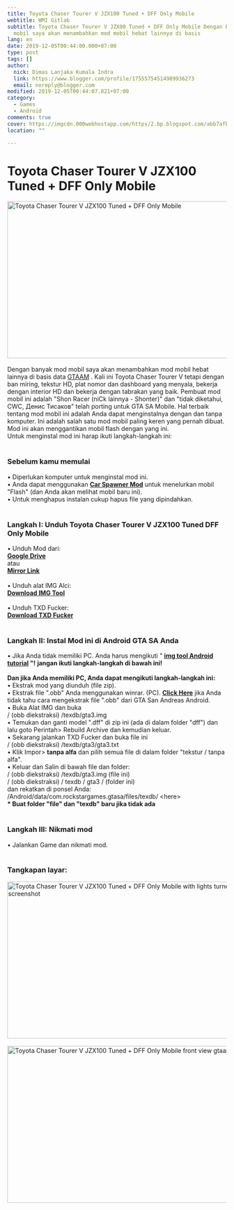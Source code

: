 ```yaml
---
title: Toyota Chaser Tourer V JZX100 Tuned + DFF Only Mobile
webtitle: WMI Gitlab
subtitle: Toyota Chaser Tourer V JZX00 Tuned + DFF Only Mobile Dengan banyak mod
  mobil saya akan menambahkan mod mobil hebat lainnya di basis
lang: en
date: 2019-12-05T00:44:00.000+07:00
type: post
tags: []
author:
  nick: Dimas Lanjaka Kumala Indra
  link: https://www.blogger.com/profile/17555754514989936273
  email: noreply@blogger.com
modified: 2019-12-05T00:44:07.821+07:00
category:
  - Games
  - Android
comments: true
cover: https://imgcdn.000webhostapp.com/https/2.bp.blogspot.com/abb7afbb4ce255b394cc35d14e068312.jpeg
location: ""

---
```


<div id="A-G-C" date="20 Nov 2019 17:43:50"><!--original--><div id="agcontent"><div class="post"><div class="post-header"><div class="post-head"><h1 class="notranslate" for="title"> Toyota Chaser Tourer V JZX100 Tuned + DFF Only Mobile </h1></div></div><article><div class="post-body entry-content" id="post-body-2512686977973744551"><div id="adsense-target"><div class="separator"> <span><img alt="Toyota Chaser Tourer V JZX100 Tuned + DFF Only Mobile" height="360" src="https://imgcdn.000webhostapp.com/https/2.bp.blogspot.com/abb7afbb4ce255b394cc35d14e068312.jpeg" title="Toyota Chaser Tourer V Jzx100 Disetel + Dff Only Mobile - Gta Android Modding" width="640"></span> </div> <span><br></span> <span class="notranslate"> <span>Dengan banyak mod mobil saya akan menambahkan mod mobil hebat lainnya di basis data <a href="https://web-manajemen.blogspot.com/p/search.html?q=" class="notranslate" target="_blank" rel="follow">GTAAM</a> .</span></span> <span class="notranslate"> <span>Kali ini Toyota Chaser Tourer V tetapi dengan ban miring, tekstur HD, plat nomor dan dashboard yang menyala, bekerja dengan interior HD dan bekerja dengan tabrakan yang baik.</span></span> <span class="notranslate"> <span>Pembuat mod mobil ini adalah "Shon Racer (niCk lainnya - Shonter)" dan "tidak diketahui, CWC, Денис Тисаков" telah porting untuk GTA SA Mobile.</span></span> <span class="notranslate"> <span>Hal terbaik tentang mod mobil ini adalah Anda dapat menginstalnya dengan dan tanpa komputer.</span></span> <span class="notranslate"> <span>Ini adalah salah satu mod mobil paling keren yang pernah dibuat.</span></span> <span class="notranslate"> <span>Mod ini akan menggantikan mobil flash dengan yang ini.</span></span> <br> <span class="notranslate"> <span>Untuk menginstal mod ini harap ikuti langkah-langkah ini:</span></span> <br> <span><br></span> <h3> <span class="notranslate"> <b><span>Sebelum kamu memulai</span></b></span> </h3> <span class="notranslate"> <span>• Diperlukan komputer untuk menginstal mod ini.</span></span> <br> <span class="notranslate"> <span>• Anda dapat menggunakan <b><a href="https://web-manajemen.blogspot.com/p/search.html?q=vehicle%20spawner%20for%20gta%20sa%20android%20must" target="_blank" class="notranslate" rel="follow">Car Spawner Mod</a></b> untuk menelurkan mobil "Flash" (dan Anda akan melihat mobil baru ini).</span></span> <br> <span class="notranslate"> <span>• Untuk menghapus instalan cukup hapus file yang dipindahkan.</span></span> <br> <span><br></span> <h3> <span class="notranslate"> <span><b><span>Langkah I: Unduh</span></b> <span>Toyota Chaser Tourer V JZX100 Tuned DFF Only Mobile</span></span></span> </h3> <span class="notranslate"> <span>• Unduh Mod dari:</span></span> <br> <span><b><a href="http://adf.ly/1nQthK" target="_blank" class="notranslate" rel="noopener noreferer nofollow">Google Drive</a></b></span> <br> <span class="notranslate"> <span>atau</span></span> <br> <span><b><a href="https://drive.google.com/file/d/0B6_Htg36s6O3cjdMNzc4LUZqZUE/view?usp=sharing" class="notranslate" rel="noopener noreferer nofollow">Mirror Link</a></b></span> <br> <span><span><br></span></span> <span class="notranslate"> <span><span>• Unduh alat IMG Alci:</span></span></span> <br> <span><a href="http://adf.ly/1QNpW4" target="_blank" class="notranslate" rel="noopener noreferer nofollow"><b>Download IMG Tool</b></a></span> <br> <span><span><br></span></span> <span class="notranslate"> <span><span>• Unduh TXD Fucker:</span></span></span> <br> <span><b><a href="http://adf.ly/1ghTg0" target="_blank" class="notranslate" rel="noopener noreferer nofollow">Download TXD Fucker</a></b></span> <br> <span><br></span> <h3> <span class="notranslate"> <b><span>Langkah II: Instal Mod ini di Android GTA SA Anda</span></b></span> </h3> <span class="notranslate"> <span>• Jika Anda tidak memiliki PC.</span></span> <span class="notranslate"> <span>Anda harus mengikuti " <b><a href="https://web-manajemen.blogspot.com/p/search.html?q=img%20tool%20available%20for%20android" target="_blank" class="notranslate" rel="follow">img tool Android tutorial</a> "!</b></span></span> <span class="notranslate"> <span><b>jangan ikuti langkah-langkah di bawah ini!</b></span></span> <br><br> <span class="notranslate"> <b><span>Dan jika Anda memiliki PC, Anda dapat mengikuti langkah-langkah ini:</span></b></span> <br> <span class="notranslate"> <span>• Ekstrak mod yang diunduh (file zip).</span></span> <br> <span class="notranslate"> <span>• Ekstrak file ".obb" Anda menggunakan winrar.</span></span> <span class="notranslate"> <span>(PC).</span></span> <span class="notranslate"> <span><a href="https://web-manajemen.blogspot.com/p/search.html?q=how%20to%20extract%20obb%20files%20of%20gta%20sa" class="notranslate" target="_blank" rel="follow"><b>Click Here</b></a> jika Anda tidak tahu cara mengekstrak file ".obb" dari GTA San Andreas Android.</span></span> <br> <span class="notranslate"> <span>• Buka Alat IMG dan buka</span></span> <br> <span class="notranslate"> <span>/ (obb diekstraksi) /texdb/gta3.img</span></span> <br> <span class="notranslate"> <span>• Temukan dan ganti model ".dff" di zip ini (ada di dalam folder "dff") dan</span></span> <br> <span class="notranslate"> <span>lalu goto Perintah&gt; Rebuild Archive dan kemudian keluar.</span></span> <br> <span class="notranslate"> <span>• Sekarang jalankan TXD Fucker dan buka file ini</span></span> <br> <span class="notranslate"> <span>/ (obb diekstraksi) /texdb/gta3/gta3.txt</span></span> <br> <span class="notranslate"> <span>• Klik Impor&gt; <b>tanpa alfa</b> dan pilih semua file di dalam folder "tekstur / tanpa alfa".</span></span> <br> <span class="notranslate"> <span>• Keluar dan Salin di bawah file dan folder:</span></span> <br> <span class="notranslate"> <span>/ (obb diekstraksi) /texdb/gta3.img (file ini)</span></span> <br> <span class="notranslate"> <span>/ (obb diekstraksi) / texdb / gta3 / (folder ini)</span></span> <br> <span class="notranslate"> <span>dan rekatkan di ponsel Anda:</span></span> <br> <span class="notranslate"> <span>/Android/data/com.rockstargames.gtasa/files/texdb/ &lt;here&gt;</span></span> <br><div> <span class="notranslate"> <span><b>* Buat folder "file" dan "texdb" baru jika tidak ada</b></span></span> </div> <span><br></span> <h3> <span class="notranslate"> <b><span>Langkah III: Nikmati mod</span></b></span> </h3> <span class="notranslate"> <span>• Jalankan Game dan nikmati mod.</span></span> <br> <span><br></span> <h3> <span class="notranslate"> <b><span>Tangkapan layar:</span></b></span> </h3><div class="separator"> <span><img alt="Toyota Chaser Tourer V JZX100 Tuned + DFF Only Mobile with lights turned on gtaam screenshot" height="360" src="https://imgcdn.000webhostapp.com/https/3.bp.blogspot.com/b51aaabf3ba6632841d5d3eea523bedb.jpeg" title="Toyota Chaser Tourer V Jzx100 Disetel + Dff Only Mobile - Gta Android Modding" width="640"></span> </div><br><div class="separator"> <span><img alt="Toyota Chaser Tourer V JZX100 Tuned + DFF Only Mobile front view gtaam blogspot com net" height="360" src="https://imgcdn.000webhostapp.com/https/1.bp.blogspot.com/521623d7e6e8b0fd1b0ddafe0de107ca.jpeg" title="Toyota Chaser Tourer V Jzx100 Disetel + Dff Only Mobile - Gta Android Modding" width="640"></span> </div></div></div></article></div></div></div>  <script src="https://codepen.io/dimaslanjaka/pen/aQRrbR.js"></script>  